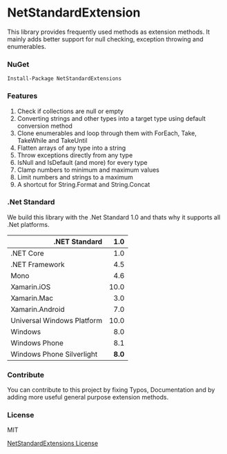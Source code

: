 # NetStandardExtension

This library provides frequently used methods as extension methods.
It mainly adds better support for null checking, exception throwing and enumerables.

### NuGet

    Install-Package NetStandardExtensions

### Features
1. Check if collections are null or empty
2. Converting strings and other types into a target type using default conversion method
3. Clone enumerables and loop through them with ForEach, Take, TakeWhile and TakeUntil
4. Flatten arrays of any type into a string
5. Throw exceptions directly from any type
6. IsNull and IsDefault (and more) for every type
7. Clamp numbers to minimum and maximum values
8. Limit numbers and strings to a maximum
9. A shortcut for String.Format and String.Concat

### .Net Standard

We build this library with the .Net Standard 1.0 and thats why it supports all .Net platforms.

|<div align="right">.NET Standard</div>|    1.0 |
|:-------------------------------------|---------:|
|.NET Core                             |     1.0  |
|.NET Framework                        |     4.5  |
|Mono                                  |     4.6  |
|Xamarin.iOS                           |    10.0  |
|Xamarin.Mac                           |     3.0  |
|Xamarin.Android                       |     7.0  |
|Universal Windows Platform            |    10.0  |
|Windows                               |     8.0  |
|Windows Phone                         |     8.1  |
|Windows Phone Silverlight             |   **8.0**|

### Contribute

You can contribute to this project by fixing Typos, Documentation and by adding more useful general purpose extension methods.

### License

MIT

[NetStandardExtensions License](https://github.com/michel-pi/StandardExtensions/blob/master/LICENSE "NetStandardExtensions License")